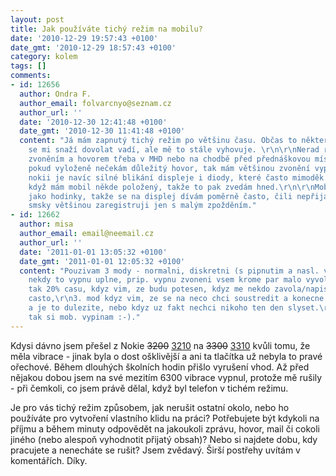 ```yaml
---
layout: post
title: Jak používáte tichý režim na mobilu?
date: '2010-12-29 19:57:43 +0100'
date_gmt: '2010-12-29 18:57:43 +0100'
category: kolem
tags: []
comments:
- id: 12656
  author: Ondra F.
  author_email: folvarcnyo@seznam.cz
  author_url: ''
  date: '2010-12-30 12:41:48 +0100'
  date_gmt: '2010-12-30 11:41:48 +0100'
  content: "Já mám zapnutý tichý režim po většinu času. Občas to některým lidem, co
    se mi snaží dovolat vadí, ale mě to stále vyhovuje. \r\n\r\nNerad ruším lidi okolo
    zvoněním a hovorem třeba v MHD nebo na chodbě před přednáškovou místností, takže
    pokud vyloženě nečekám důležitý hovor, tak mám většinou zvonění vypnuto. Na mé
    nokii je navíc silné blikání displeje i diody, které často mimoděk zaregistruji,
    když mám mobil někde položený, takže to pak zvedám hned.\r\n\r\nMobil používám
    jako hodinky, takže se na displej dívám poměrně často, čili nepřijaté hovory a
    smsky většinou zaregistruji jen s malým zpožděním."
- id: 12662
  author: misa
  author_email: email@neemail.cz
  author_url: ''
  date: '2011-01-01 13:05:32 +0100'
  date_gmt: '2011-01-01 12:05:32 +0100'
  content: "Pouzivam 3 mody - normalni, diskretni (s pipnutim a nasl. vibracema) a
    nekdy to vypnu uplne, prip. vypnu zvoneni vsem krome par malo vyvolenych.\r\nNormalni
    tak 20% casu, kdyz vim, ze budu potesen, kdyz me nekdo zavola/napise.\r\nDiskretni
    casto,\r\n3. mod kdyz vim, ze se na neco chci soustredit a konecne to dodelat(!)
    a je to dulezite, nebo kdyz uz fakt nechci nikoho ten den slyset.\r\nA kdyz spim,
    tak si mob. vypinam :-)."
---
```

<p>Kdysi dávno jsem přešel z Nokie <del>3200</del> <ins>3210</ins> na <del>3300</del> <ins>3310</ins> kvůli tomu, že měla vibrace - jinak byla o dost ošklivější a ani ta tlačítka už nebyla to pravé ořechové. Během dlouhých školních hodin přišlo vyrušení vhod. Až před nějakou dobou jsem na své mezitím 6300 vibrace vypnul, protože mě rušily - při čemkoli, co jsem právě dělal, když byl telefon v tichém režimu.</p>
<p>Je pro vás tichý režim způsobem, jak nerušit ostatní okolo, nebo ho používáte pro vytvoření vlastního klidu na práci? Potřebujete být kdykoli na příjmu a během minuty odpovědět na jakoukoli zprávu, hovor, mail či cokoli jiného (nebo alespoň vyhodnotit přijatý obsah)? Nebo si najdete dobu, kdy pracujete a nenecháte se rušit? Jsem zvědavý. Širší postřehy uvítám v komentářích. Díky.</p>
<p><script language="JavaScript" src="http://w.sharethis.com/button/buttons.js"></script><script language="JavaScript">stLight.options({ publisher:'18355ba4-a04c-4a33-a76f-847aadfc0f80', onhover:false });</script><script language="JavaScript" src="http://www.micropoll.com/a/MicroPoll?id=388512"></script></p>
